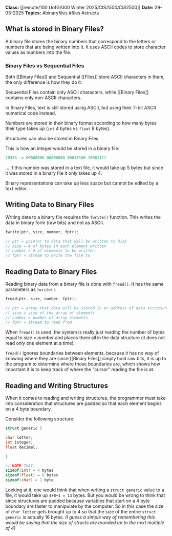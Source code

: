 **Class:** [[remote/100 UofG/000 Winter 2025/CIS*2500/CIS*2500]]
**Date:** 29-03-2025
**Topics:**  #binaryfiles #files #structs 

## What is stored in Binary Files?
A binary file stores the binary numbers that correspond to the letters or numbers that are being written into it.
It uses ASCII codes to store character values as numbers into the file.

### Binary Files vs Sequential Files
Both [[Binary Files]] and Sequential [[Files]] store ASCII characters in them, the only difference is how they do it.

Sequential Files contain only ASCII characters, while [[Binary Files]] contains only non-ASCII characters.

In Binary Files, text is still stored using ASCII, but using their 7-bit ASCII numerical code instead.

Numbers are stored in their binary format according to how many bytes their type takes up (`int` 4 bytes vs `float` 8 bytes).

Structures can also be stored in Binary Files. 

This is how an integer would be stored in a binary file:
```c
10383 -> 00000000 00000000 00010100 10001111
```
... if this number was stored in a text file, it would take up 5 bytes but since it was stored in a binary file it only takes up 4.

Binary representations can take up less space but cannot be edited by a text editor.

## Writing Data to Binary Files
Writing data to a binary file requires the `fwrite()` function. This writes the data in binary form (raw bits) and not as ASCII.
```c
fwrite(ptr, size, number, fptr);

// ptr = pointer to data that will be written to disk
// size = # of bytes in each element written
// number = # of elements to be written
// fptr = stream to write the file to
```

## Reading Data to Binary Files
Reading binary data from a binary file is done with `fread()`. It has the same parameters as `fwrite()`.
```c
fread(ptr, size, number, fptr);

// ptr = array that data will be stored in or address of data structure
// size = size of the array of elements
// number = number of array elements
// fptr = stream to read from
```

When `fread()` is used, the system is really just reading the number of bytes equal to *size $\times$ number* and places them all in the data structure (it does not read only one element at a time).

`fread()` ignores boundaries between elements, because it has no way of knowing where they are since [[Binary Files]] simply hold raw bits, it is up to the program to determine where those boundaries are, which shows how important it is to keep track of where the "cursor" reading the file is at.

## Reading and Writing Structures
When it comes to reading and writing structures, the programmer must take into consideration that structures are padded so that each element begins on a 4 byte boundary.

Consider the following structure:
```c
struct generic {

char letter;
int integer;
float decimal;

}

// NOTE THAT:
sizeof(int) = 4 bytes
sizeof(float) = 8 bytes
sizeof(char) = 1 byte
```

Looking at it, one would think that when writing a `struct generic` value to a file, it would take up `4+8+1 = 13` bytes. But you would be wrong to think that since structures are padded because variables that start on a 4 byte boundary are faster to manipulate by the computer.  So in this case the size of `char letter` gets brought up to 4 so that the size of the entire `struct generic` is actually 16 bytes.
*(I guess a simple way of remembering this would be saying that the size of structs are rounded up to the next multiple of 4)*





